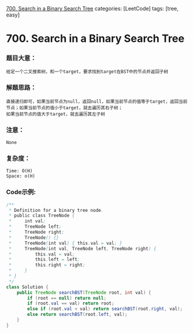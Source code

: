 [700. Search in a Binary Search Tree](https://leetcode.com/problems/search-in-a-binary-search-tree/)
categories: [LeetCode]
tags: [tree, easy] 
# 700. Search in a Binary Search Tree
### 题目大意：
    给定一个二叉搜索树，和一个target，要求找到target在BST中的节点并返回子树
### 解题思路：
    直接递归即可，如果当前节点为null，返回null，如果当前节点的值等于target，返回当前节点；如果当前节点的值小于target，就去遍历其右子树；
    如果当前节点的值大于target，就去遍历其左子树
### 注意：
    None
### 复杂度：
    Time: O(H)
    Space: o(H)
### Code示例:
```Java
/**
 * Definition for a binary tree node.
 * public class TreeNode {
 *     int val;
 *     TreeNode left;
 *     TreeNode right;
 *     TreeNode() {}
 *     TreeNode(int val) { this.val = val; }
 *     TreeNode(int val, TreeNode left, TreeNode right) {
 *         this.val = val;
 *         this.left = left;
 *         this.right = right;
 *     }
 * }
 */
class Solution {
    public TreeNode searchBST(TreeNode root, int val) {
        if (root == null) return null;
        if (root.val == val) return root;
        else if (root.val < val) return searchBST(root.right, val);
        else return searchBST(root.left, val);
    }
}
```
